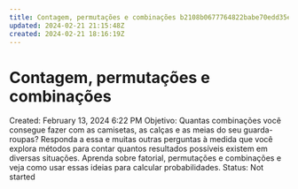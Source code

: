 ```yaml
---
title: Contagem, permutações e combinações b2108b0677764822babe70edd35e7a59
updated: 2024-02-21 21:15:48Z
created: 2024-02-21 18:16:19Z
---
```


# Contagem, permutações e combinações

Created: February 13, 2024 6:22 PM
Objetivo: Quantas combinações você consegue fazer com as camisetas, as calças e as meias do seu guarda-roupas? Responda a essa e muitas outras perguntas à medida que você explora métodos para contar quantos resultados possíveis existem em diversas situações. Aprenda sobre fatorial, permutações e combinações e veja como usar essas ideias para calcular probabilidades.
Status: Not started